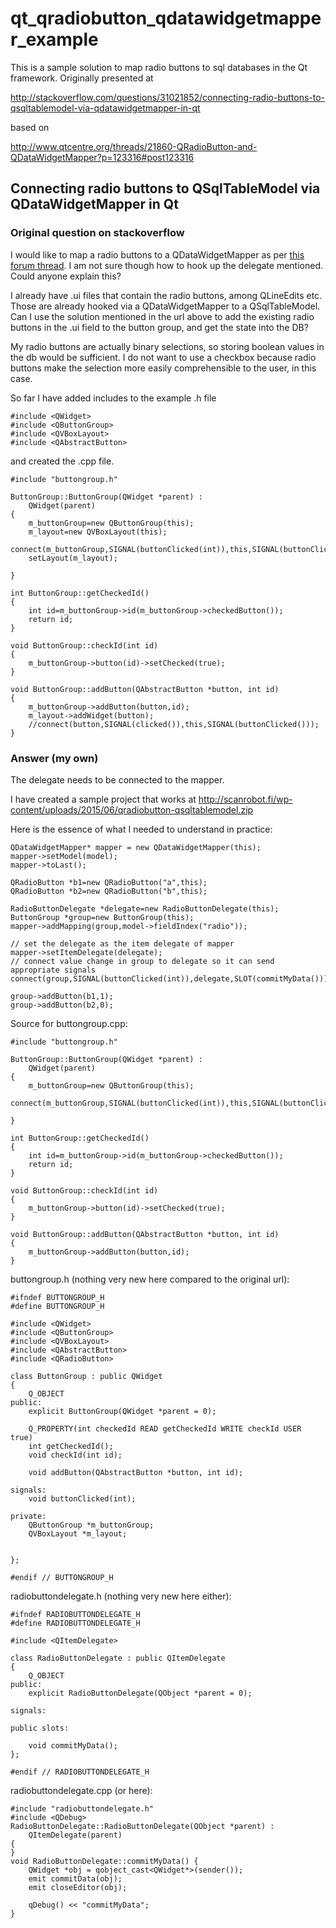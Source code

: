 # qt_qradiobutton_qdatawidgetmapper_example

This is a sample solution to map radio buttons to sql databases in the Qt framework. Originally presented at 

http://stackoverflow.com/questions/31021852/connecting-radio-buttons-to-qsqltablemodel-via-qdatawidgetmapper-in-qt

based on 

http://www.qtcentre.org/threads/21860-QRadioButton-and-QDataWidgetMapper?p=123316#post123316


## Connecting radio buttons to QSqlTableModel via QDataWidgetMapper in Qt

### Original question on stackoverflow


I would like to map a radio buttons to a QDataWidgetMapper as per [this forum thread][1]. I am not sure though how to hook up the delegate mentioned. Could anyone explain this? 

I already have .ui files that contain the radio buttons, among QLineEdits etc. Those are already hooked via a QDataWidgetMapper to a QSqlTableModel. Can I use the solution mentioned in the url above to add the existing radio buttons in the .ui field to the button group, and get the state into the DB?

My radio buttons are actually binary selections, so storing boolean values in the db would be sufficient. I do not want to use a checkbox because radio buttons make the selection more easily comprehensible to the user, in this case.

So far I have added includes to the example .h file

    #include <QWidget>
    #include <QButtonGroup>
    #include <QVBoxLayout>
    #include <QAbstractButton>

and created the .cpp file. 

    #include "buttongroup.h"
    
    ButtonGroup::ButtonGroup(QWidget *parent) :
        QWidget(parent)
    {
        m_buttonGroup=new QButtonGroup(this);
        m_layout=new QVBoxLayout(this);
        connect(m_buttonGroup,SIGNAL(buttonClicked(int)),this,SIGNAL(buttonClicked(int)));
        setLayout(m_layout);
    
    }
    
    int ButtonGroup::getCheckedId()
    {
        int id=m_buttonGroup->id(m_buttonGroup->checkedButton());
        return id;
    }
    
    void ButtonGroup::checkId(int id)
    {
        m_buttonGroup->button(id)->setChecked(true);
    }
    
    void ButtonGroup::addButton(QAbstractButton *button, int id)
    {
        m_buttonGroup->addButton(button,id);
        m_layout->addWidget(button);
        //connect(button,SIGNAL(clicked()),this,SIGNAL(buttonClicked()));
    }

  [1]: http://www.qtcentre.org/threads/21860-QRadioButton-and-QDataWidgetMapper?p=123316#post123316

###  Answer (my own) ###

The delegate needs to be connected to the mapper.

I have created a sample project that works at http://scanrobot.fi/wp-content/uploads/2015/06/qradiobutton-qsqltablemodel.zip

Here is the essence of what I needed to understand in practice:

    QDataWidgetMapper* mapper = new QDataWidgetMapper(this);
    mapper->setModel(model);
    mapper->toLast();

    QRadioButton *b1=new QRadioButton("a",this);
    QRadioButton *b2=new QRadioButton("b",this);

    RadioButtonDelegate *delegate=new RadioButtonDelegate(this);
    ButtonGroup *group=new ButtonGroup(this);
    mapper->addMapping(group,model->fieldIndex("radio"));

    // set the delegate as the item delegate of mapper
    mapper->setItemDelegate(delegate);
    // connect value change in group to delegate so it can send appropriate signals 
    connect(group,SIGNAL(buttonClicked(int)),delegate,SLOT(commitMyData()));

    group->addButton(b1,1);
    group->addButton(b2,0);


Source for buttongroup.cpp:

    #include "buttongroup.h"
    
    ButtonGroup::ButtonGroup(QWidget *parent) :
        QWidget(parent)
    {
        m_buttonGroup=new QButtonGroup(this);
        connect(m_buttonGroup,SIGNAL(buttonClicked(int)),this,SIGNAL(buttonClicked(int)));
    
    }
    
    int ButtonGroup::getCheckedId()
    {
        int id=m_buttonGroup->id(m_buttonGroup->checkedButton());
        return id;
    }
    
    void ButtonGroup::checkId(int id)
    {
        m_buttonGroup->button(id)->setChecked(true);
    }
    
    void ButtonGroup::addButton(QAbstractButton *button, int id)
    {
        m_buttonGroup->addButton(button,id);
    }
    
buttongroup.h (nothing very new here compared to the original url):

    #ifndef BUTTONGROUP_H
    #define BUTTONGROUP_H
    
    #include <QWidget>
    #include <QButtonGroup>
    #include <QVBoxLayout>
    #include <QAbstractButton>
    #include <QRadioButton>
    
    class ButtonGroup : public QWidget
    {
        Q_OBJECT
    public:
        explicit ButtonGroup(QWidget *parent = 0);
    
        Q_PROPERTY(int checkedId READ getCheckedId WRITE checkId USER true)
        int getCheckedId();
        void checkId(int id);
    
        void addButton(QAbstractButton *button, int id);
    
    signals:
        void buttonClicked(int);
    
    private:
        QButtonGroup *m_buttonGroup;
        QVBoxLayout *m_layout;
    
    
    };
    
    #endif // BUTTONGROUP_H

radiobuttondelegate.h (nothing very new here either):

    #ifndef RADIOBUTTONDELEGATE_H
    #define RADIOBUTTONDELEGATE_H
    
    #include <QItemDelegate>
    
    class RadioButtonDelegate : public QItemDelegate
    {
        Q_OBJECT
    public:
        explicit RadioButtonDelegate(QObject *parent = 0);
    
    signals:
    
    public slots:
    
        void commitMyData();
    };
    
    #endif // RADIOBUTTONDELEGATE_H

radiobuttondelegate.cpp (or here):

    #include "radiobuttondelegate.h"
    #include <QDebug>
    RadioButtonDelegate::RadioButtonDelegate(QObject *parent) :
        QItemDelegate(parent)
    {
    }
    void RadioButtonDelegate::commitMyData() {
        QWidget *obj = qobject_cast<QWidget*>(sender());
        emit commitData(obj);
        emit closeEditor(obj);
    
        qDebug() << "commitMyData";
    }

